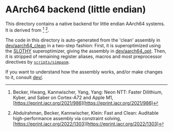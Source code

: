 [//]: # (SPDX-License-Identifier: CC-BY-4.0)

# AArch64 backend (little endian)

This directory contains a native backend for little endian AArch64 systems. It is derived from [^NeonNTT] [^SLOTHY_Paper].

The code in this directory is auto-generated from the 'clean' assembly in [dev/aarch64_clean](../../../dev/aarch64_clean)
in a two-step fashion: First, it is superoptimized using the [SLOTHY](https://github.com/slothy-optimizer/slothy) superoptimizer,
giving the assembly in [dev/aarch64_opt](../../../dev/aarch64_opt). Then, it is stripped of remaining register aliases, macros
and most preprocessor directives by [`scripts/simpasm`](../../../scripts/simpasm).

If you want to understand how the assembly works, and/or make changes to it, consult [dev/](../../../dev).

<!--- bibliography --->
[^NeonNTT]: Becker, Hwang, Kannwischer, Yang, Yang: Neon NTT: Faster Dilithium, Kyber, and Saber on Cortex-A72 and Apple M1, [https://eprint.iacr.org/2021/986](https://eprint.iacr.org/2021/986)
[^SLOTHY_Paper]: Abdulrahman, Becker, Kannwischer, Klein: Fast and Clean: Auditable high-performance assembly via constraint solving, [https://eprint.iacr.org/2022/1303](https://eprint.iacr.org/2022/1303)
